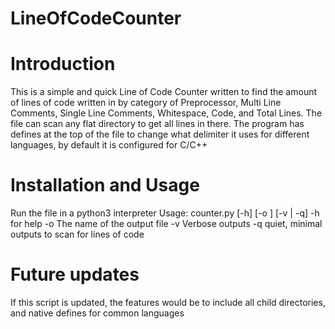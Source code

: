 # LineOfCodeCounter
# Introduction
This is a simple and quick Line of Code Counter written to find the amount of lines of code written in by category of Preprocessor, Multi Line Comments, Single Line Comments, Whitespace, Code, and Total Lines. The file can scan any flat directory to get all lines in there. The program has defines at the top of the file to change what delimiter it uses for different languages, by default it is configured for C/C++

# Installation and Usage
 Run the file in a python3 interpreter
 Usage: counter.py [-h] [-o <filename>] [-v | -q] <file or Directory>
 -h for help
 -o The name of the output file
 -v Verbose outputs
 -q quiet, minimal outputs
 <file or Directory> to scan for lines of code
 
 # Future updates
 If this script is updated, the features would be to include all child directories, and native defines for common languages
